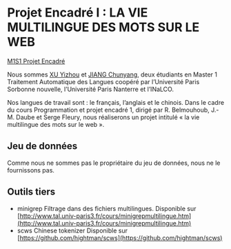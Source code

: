 # Projet Encadré I : LA VIE MULTILINGUE DES MOTS SUR LE WEB
[M1S1 Projet Encadré](http://www.tal.univ-paris3.fr/cours/masterproj.htm)

Nous sommes [XU Yizhou](http://www.xuyizhou.com) et [JIANG Chunyang](http://www.jiangchunyang.net), deux étudiants en Master 1 Traitement Automatique des Langues coopéré par l’Université Paris Sorbonne nouvelle, l’Université Paris Nanterre et l’INaLCO.

Nos langues de travail sont : le français, l’anglais et le chinois. Dans le cadre du cours Programmation et projet encadré 1, dirigé par R. Belmouhoub, J.-M. Daube et Serge Fleury, nous réaliserons un projet intitulé « la vie multilingue des mots sur le web ».

## Jeu de données
Comme nous ne sommes pas le propriétaire du jeu de données, nous ne le fournissons pas.
## Outils tiers
* minigrep
    Filtrage dans des fichiers multilingues.
    Disponible sur [http://www.tal.univ-paris3.fr/cours/minigrepmultilingue.htm](http://www.tal.univ-paris3.fr/cours/minigrepmultilingue.htm)
* scws
    Chinese tokenizer
    Disponible sur [https://github.com/hightman/scws](https://github.com/hightman/scws)
